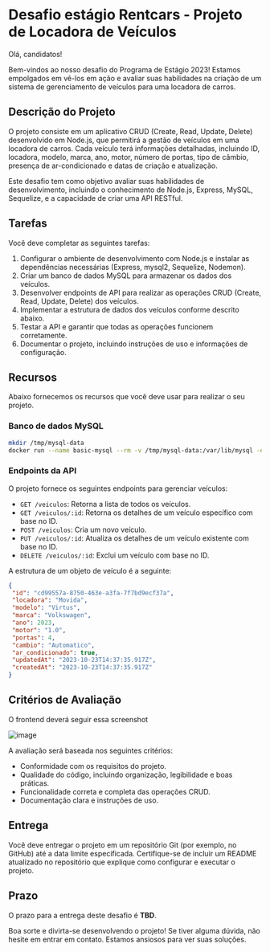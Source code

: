 # Desafio estágio Rentcars - Projeto de Locadora de Veículos

Olá, candidatos!

Bem-vindos ao nosso desafio do Programa de Estágio 2023! Estamos empolgados em vê-los em ação e avaliar suas habilidades na criação de um sistema de gerenciamento de veículos para uma locadora de carros.

## Descrição do Projeto

O projeto consiste em um aplicativo CRUD (Create, Read, Update, Delete) desenvolvido em Node.js, que permitirá a gestão de veículos em uma locadora de carros. Cada veículo terá informações detalhadas, incluindo ID, locadora, modelo, marca, ano, motor, número de portas, tipo de câmbio, presença de ar-condicionado e datas de criação e atualização.

Este desafio tem como objetivo avaliar suas habilidades de desenvolvimento, incluindo o conhecimento de Node.js, Express, MySQL, Sequelize, e a capacidade de criar uma API RESTful.

## Tarefas

Você deve completar as seguintes tarefas:

1. Configurar o ambiente de desenvolvimento com Node.js e instalar as dependências necessárias (Express, mysql2, Sequelize, Nodemon).
2. Criar um banco de dados MySQL para armazenar os dados dos veículos.
3. Desenvolver endpoints de API para realizar as operações CRUD (Create, Read, Update, Delete) dos veículos.
4. Implementar a estrutura de dados dos veículos conforme descrito abaixo.
5. Testar a API e garantir que todas as operações funcionem corretamente.
6. Documentar o projeto, incluindo instruções de uso e informações de configuração.

## Recursos

Abaixo fornecemos os recursos que você deve usar para realizar o seu projeto.

### Banco de dados MySQL

```bash
mkdir /tmp/mysql-data
docker run --name basic-mysql --rm -v /tmp/mysql-data:/var/lib/mysql -e MYSQL_ROOT_PASSWORD=ANSKk08aPEDbFjDO -e MYSQL_DATABASE=testing -p 3307:3306 -it mysql:8.0
```

### Endpoints da API

O projeto fornece os seguintes endpoints para gerenciar veículos:

- `GET /veiculos`: Retorna a lista de todos os veículos.
- `GET /veiculos/:id`: Retorna os detalhes de um veículo específico com base no ID.
- `POST /veiculos`: Cria um novo veículo.
- `PUT /veiculos/:id`: Atualiza os detalhes de um veículo existente com base no ID.
- `DELETE /veiculos/:id`: Exclui um veículo com base no ID.

A estrutura de um objeto de veículo é a seguinte:

```json
{
 "id": "cd99557a-8750-463e-a3fa-7f7bd9ecf37a",
 "locadora": "Movida",
 "modelo": "Virtus",
 "marca": "Volkswagen",
 "ano": 2023,
 "motor": "1.0",
 "portas": 4,
 "cambio": "Automatico",
 "ar_condicionado": true,
 "updatedAt": "2023-10-23T14:37:35.917Z",
 "createdAt": "2023-10-23T14:37:35.917Z"
}
```

## Critérios de Avaliação

O frontend deverá seguir essa screenshot 

![image](https://github.com/Rentcars/rentcars-programa-estagio-2023/assets/16747713/f7ab696a-bcdd-4ce5-bed7-b4bd273dd464)


A avaliação será baseada nos seguintes critérios:

- Conformidade com os requisitos do projeto.
- Qualidade do código, incluindo organização, legibilidade e boas práticas.
- Funcionalidade correta e completa das operações CRUD.
- Documentação clara e instruções de uso.

## Entrega

Você deve entregar o projeto em um repositório Git (por exemplo, no GitHub) até a data limite especificada. Certifique-se de incluir um README atualizado no repositório que explique como configurar e executar o projeto.

## Prazo

O prazo para a entrega deste desafio é **TBD**.

Boa sorte e divirta-se desenvolvendo o projeto! Se tiver alguma dúvida, não hesite em entrar em contato. Estamos ansiosos para ver suas soluções.
